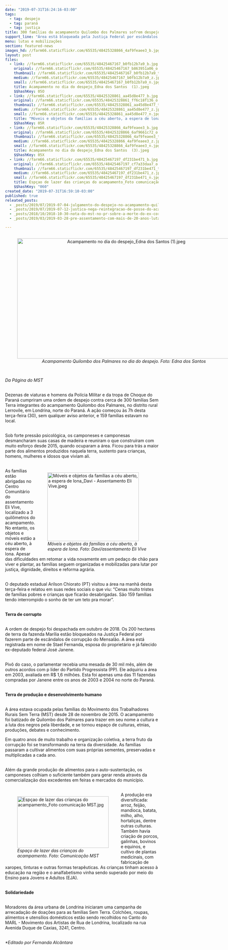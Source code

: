 ```yaml
---
date: "2019-07-31T16:24:16-03:00"
tags:
  - tag: despejo
  - tag: paraná
  - tag: justiça
title: 300 famílias do acampamento Quilombo dos Palmares sofrem despejo em Londrina (PR)
support_line: "Área está bloqueada pela Justiça Federal por escândalos de corrupção envolvendo o ex-deputado federal José Janene, esposo da proprietária da fazenda"
menu: lutas e mobilizações
section: featured-news
images_hd: //farm66.staticflickr.com/65535/48425328866_4af9feaee3_b.jpg
layout: post
files:
  - link: //farm66.staticflickr.com/65535/48425467167_b0fb12b7a9_b.jpg
    original: //farm66.staticflickr.com/65535/48425467167_b863951a06_o.jpg
    thumbnail: //farm66.staticflickr.com/65535/48425467167_b0fb12b7a9_t.jpg
    medium: //farm66.staticflickr.com/65535/48425467167_b0fb12b7a9_z.jpg
    small: //farm66.staticflickr.com/65535/48425467167_b0fb12b7a9_n.jpg
    title: Acampamento no dia do despejo_Edna dos Santos  (1).jpeg
    $$hashKey: 05O
  - link: //farm66.staticflickr.com/65535/48425328861_aa45d8e477_b.jpg
    original: //farm66.staticflickr.com/65535/48425328861_ff6c18f136_o.jpg
    thumbnail: //farm66.staticflickr.com/65535/48425328861_aa45d8e477_t.jpg
    medium: //farm66.staticflickr.com/65535/48425328861_aa45d8e477_z.jpg
    small: //farm66.staticflickr.com/65535/48425328861_aa45d8e477_n.jpg
    title: "Móveis e objetos da famílias a céu aberto, a espera de lona_Davi - Assentamento Eli Vive.jpeg"
    $$hashKey: 05R
  - link: //farm66.staticflickr.com/65535/48425328866_4af9feaee3_b.jpg
    original: //farm66.staticflickr.com/65535/48425328866_6af9661c72_o.jpg
    thumbnail: //farm66.staticflickr.com/65535/48425328866_4af9feaee3_t.jpg
    medium: //farm66.staticflickr.com/65535/48425328866_4af9feaee3_z.jpg
    small: //farm66.staticflickr.com/65535/48425328866_4af9feaee3_n.jpg
    title: Acampamento no dia do despejo_Edna dos Santos  (3).jpeg
    $$hashKey: 05X
  - link: //farm66.staticflickr.com/65535/48425467197_df231be471_b.jpg
    original: //farm66.staticflickr.com/65535/48425467197_cf7a33daa7_o.jpg
    thumbnail: //farm66.staticflickr.com/65535/48425467197_df231be471_t.jpg
    medium: //farm66.staticflickr.com/65535/48425467197_df231be471_z.jpg
    small: //farm66.staticflickr.com/65535/48425467197_df231be471_n.jpg
    title: Espçao de lazer das crianças do acampamento_Foto comunicação MST.jpg
    $$hashKey: "060"
created_date: "2019-07-31T16:59:10-03:00"
published: true
releated_posts:
  - _posts/2019/07/2019-07-04-julgamento-do-despejo-no-acampamento-quilombo-campo-grande.md
  - _posts/2019/07/2019-07-12-justica-nega-reintegracao-de-posse-do-acampamento-quilombo-campo-grande.md
  - _posts/2018/10/2018-10-30-nota-do-mst-no-pr-sobre-a-morte-do-ex-coronel-copetti-neves.md
  - _posts/2019/03/2019-03-28-pre-assentamento-com-mais-de-20-anos-luta-contra-ameaca-de-despejo-no-parana.md

---
```

<div style="text-align:center">
<figure class="image" style="display:inline-block"><img alt="Acampamento no dia do despejo_Edna dos Santos  (1).jpeg" height="394" src="//farm66.staticflickr.com/65535/48425467167_b0fb12b7a9_b.jpg" width="700" />
<figcaption><em>Acampamento Quilombo dos Palmares no dia do despejo. Foto: Edna dos Santos</em></figcaption>
</figure>
</div>

<p><br />
<em>Da P&aacute;gina do MST</em><br />
&nbsp;</p>

<p>Dezenas de viaturas e homens da Pol&iacute;cia Militar e da tropa de Choque do Paran&aacute; cumpriram uma ordem de despejo contra cerca de 300 fam&iacute;lias Sem Terra integrantes do acampamento Quilombo dos Palmares, no distrito rural Lerrovile, em Londrina, norte do Paran&aacute;. A a&ccedil;&atilde;o come&ccedil;ou &agrave;s 7h desta ter&ccedil;a-feira (30), sem qualquer aviso anterior, e 159 fam&iacute;lias estavam no local.&nbsp;<br />
&nbsp;</p>

<p>Sob forte press&atilde;o psicol&oacute;gica, os camponeses e camponesas desmancharam suas casas de madeira e reuniram o que constru&iacute;ram com muito esfor&ccedil;o desde 2015, quando ocuparam a &aacute;rea. Ficou para tr&aacute;s a maior parte dos alimentos produzidos naquela terra, sustento para crian&ccedil;as, homens, mulheres e idosos que viviam ali.&nbsp;<br />
&nbsp;</p>

<figure class="image" style="float:right"><img alt="Móveis e objetos da famílias a céu aberto, a espera de lona_Davi - Assentamento Eli Vive.jpeg" height="225" src="//farm66.staticflickr.com/65535/48425328861_aa45d8e477_b.jpg" width="300" />
<figcaption><em>M&oacute;veis e objetos da fam&iacute;lias a c&eacute;u aberto, &agrave;&nbsp;<br />
espera de lona. Foto: Davi/assentamento Eli Vive</em></figcaption>
</figure>

<p>As fam&iacute;lias est&atilde;o abrigadas no Centro Comunit&aacute;rio do assentamento Eli Vive, localizado a 3 quil&ocirc;metros do acampamento. No entanto, os objetos e m&oacute;veis est&atilde;o a c&eacute;u aberto, &agrave; espera de lona. Apesar das dificuldades em retomar a vida novamente em um peda&ccedil;o de ch&atilde;o para viver e plantar, as fam&iacute;lias seguem organizadas e mobilizadas para lutar por justi&ccedil;a, dignidade, direitos e reforma agr&aacute;ria.&nbsp;<br />
&nbsp;</p>

<p>O deputado estadual Arilson Chiorato (PT) visitou a &aacute;rea na manh&atilde; desta ter&ccedil;a-feira e relatou em suas redes sociais o que viu: &ldquo;Cenas muito tristes de fam&iacute;lias pobres e crian&ccedil;as que ficar&atilde;o desabrigadas. S&atilde;o 159 fam&iacute;lias tendo interrompido o sonho de ter um teto pra morar&rdquo;.&nbsp;<br />
&nbsp;</p>

<p><strong>Terra de corrupto&nbsp;</strong><br />
&nbsp;</p>

<p>A ordem de despejo foi despachada em outubro de 2018. Os 200 hectares de terra da fazenda Mar&iacute;lia est&atilde;o bloqueados na Justi&ccedil;a Federal por fazerem parte de esc&acirc;ndalos de corrup&ccedil;&atilde;o do Mensal&atilde;o. A &aacute;rea est&aacute; registrada em nome de Stael Fernanda, esposa do propriet&aacute;rio e j&aacute; falecido ex-deputado federal Jos&eacute; Janene.&nbsp;</p>

<p><br />
Piv&ocirc; do caso, o parlamentar recebia uma mesada de 30 mil m&ecirc;s, al&eacute;m de outros acordos com p l&iacute;der do Partido Progressista (PP). Ele adquiriu a &aacute;rea em 2003, avaliada em R$ 1,6 milh&otilde;es. Esta foi apenas uma das 11 fazendas compradas por Janene entre os anos de 2003 e 2004 no norte do Paran&aacute;.</p>

<p><br />
<strong>Terra de produ&ccedil;&atilde;o e desenvolvimento humano</strong><br />
&nbsp;</p>

<p>A &aacute;rea estava ocupada pelas fam&iacute;lias do Movimento dos Trabalhadores Rurais Sem Terra (MST) desde 28 de novembro de 2015. O acampamento foi batizado de Quilombo dos Palmares para trazer em seu nome a cultura e a luta dos negros pela liberdade, e se tornou espa&ccedil;o de culturas, etnias, produ&ccedil;&otilde;es, debates e conhecimento.</p>

<p>Em quatro anos de muito trabalho e organiza&ccedil;&atilde;o coletiva, a terra fruto da corrup&ccedil;&atilde;o foi se transformando na terra da diversidade. As fam&iacute;lias passaram a cultivar alimentos com suas pr&oacute;prias sementes, preservadas e multiplicadas a cada ano.&nbsp;</p>

<p><br />
Al&eacute;m da grande produ&ccedil;&atilde;o de alimentos para o auto-sustenta&ccedil;&atilde;o, os camponeses colhiam o suficiente tamb&eacute;m para gerar renda atrav&eacute;s da comercializa&ccedil;&atilde;o dos excedentes em feiras e mercados do munic&iacute;pio.<br />
&nbsp;</p>

<figure class="image" style="float:left"><img alt="Espçao de lazer das crianças do acampamento_Foto comunicação MST.jpg" height="169" src="//farm66.staticflickr.com/65535/48425467197_df231be471_b.jpg" width="300" />
<figcaption><em>Espa&ccedil;o de lazer das crian&ccedil;as do<br />
acampamento. Foto: Comunica&ccedil;&atilde;o MST</em></figcaption>
</figure>

<p>A produ&ccedil;&atilde;o era diversificada: arroz, feij&atilde;o, mandioca, batata, milho, alho, hortali&ccedil;as, dentre outras culturas. Tamb&eacute;m havia cria&ccedil;&atilde;o de porcos, galinhas, bovinos e equinos, e cultivo de plantas medicinais, com fabrica&ccedil;&atilde;o de xaropes, tinturas e outras formas terap&ecirc;uticas. As crian&ccedil;as tinham acesso &agrave; educa&ccedil;&atilde;o na regi&atilde;o e o analfabetismo vinha sendo superado por meio do Ensino para Jovens e Adultos (EJA).<br />
&nbsp;</p>

<p><strong>Solidariedade</strong><br />
&nbsp;</p>

<p>Moradores da &aacute;rea urbana de Londrina iniciaram uma campanha de arrecada&ccedil;&atilde;o de doa&ccedil;&otilde;es para as fam&iacute;lias Sem Terra. Colch&otilde;es, roupas, alimentos e utens&iacute;lios dom&eacute;sticos est&atilde;o sendo recolhidos no Canto do MARL - Movimento dos Artistas de Rua de Londrina, localizado na rua Avenida Duque de Caxias, 3241, Centro.</p>

<p><br />
<em>*Editado por Fernanda Alc&acirc;ntara</em></p>
